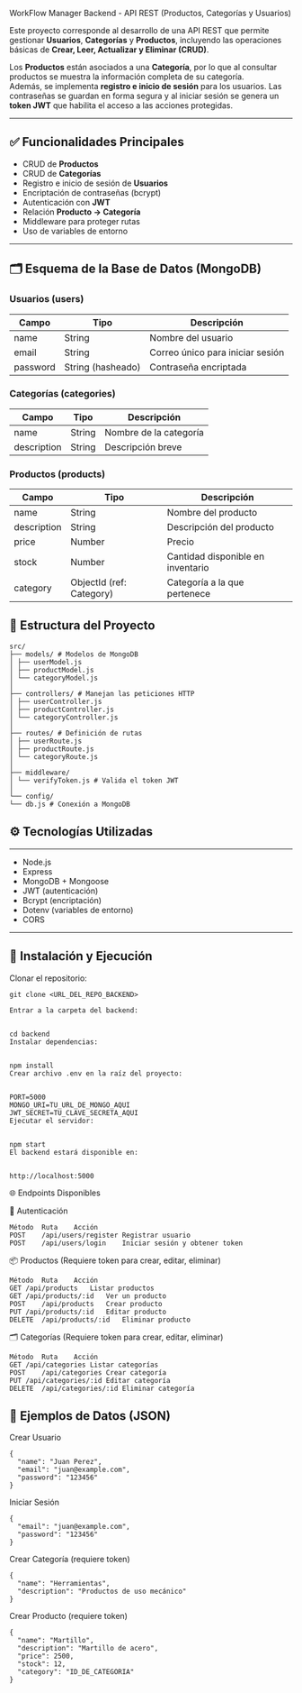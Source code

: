WorkFlow Manager Backend - API REST (Productos, Categorías y Usuarios)

Este proyecto corresponde al desarrollo de una API REST que permite gestionar **Usuarios**, **Categorías** y **Productos**, incluyendo las operaciones básicas de **Crear, Leer, Actualizar y Eliminar (CRUD)**.

Los **Productos** están asociados a una **Categoría**, por lo que al consultar productos se muestra la información completa de su categoría.  
Además, se implementa **registro e inicio de sesión** para los usuarios. Las contraseñas se guardan en forma segura y al iniciar sesión se genera un **token JWT** que habilita el acceso a las acciones protegidas.

---

## ✅ Funcionalidades Principales

- CRUD de **Productos**
- CRUD de **Categorías**
- Registro e inicio de sesión de **Usuarios**
- Encriptación de contraseñas (bcrypt)
- Autenticación con **JWT**
- Relación **Producto → Categoría**
- Middleware para proteger rutas
- Uso de variables de entorno

---

## 🗂️ Esquema de la Base de Datos (MongoDB)

### Usuarios (users)

| Campo | Tipo | Descripción |
|------|------|-------------|
| name | String | Nombre del usuario |
| email | String | Correo único para iniciar sesión |
| password | String (hasheado) | Contraseña encriptada |

### Categorías (categories)

| Campo | Tipo | Descripción |
|------|------|-------------|
| name | String | Nombre de la categoría |
| description | String | Descripción breve |

### Productos (products)

| Campo | Tipo | Descripción |
|------|------|-------------|
| name | String | Nombre del producto |
| description | String | Descripción del producto |
| price | Number | Precio |
| stock | Number | Cantidad disponible en inventario |
| category | ObjectId (ref: Category) | Categoría a la que pertenece |

## 📂 Estructura del Proyecto
```
src/
├── models/ # Modelos de MongoDB
│ ├── userModel.js
│ ├── productModel.js
│ └── categoryModel.js
│
├── controllers/ # Manejan las peticiones HTTP
│ ├── userController.js
│ ├── productController.js
│ └── categoryController.js
│
├── routes/ # Definición de rutas
│ ├── userRoute.js
│ ├── productRoute.js
│ └── categoryRoute.js
│
├── middleware/
│ └── verifyToken.js # Valida el token JWT
│
└── config/
└── db.js # Conexión a MongoDB
```
## ⚙️ Tecnologías Utilizadas
---
- Node.js
- Express
- MongoDB + Mongoose
- JWT (autenticación)
- Bcrypt (encriptación)
- Dotenv (variables de entorno)
- CORS

---

## 🔧 Instalación y Ejecución

Clonar el repositorio:
```
git clone <URL_DEL_REPO_BACKEND>

Entrar a la carpeta del backend:


cd backend
Instalar dependencias:


npm install
Crear archivo .env en la raíz del proyecto:


PORT=5000
MONGO_URI=TU_URL_DE_MONGO_AQUI
JWT_SECRET=TU_CLAVE_SECRETA_AQUI
Ejecutar el servidor:


npm start
El backend estará disponible en:


http://localhost:5000
```
🌐 Endpoints Disponibles

🔐 Autenticación
```
Método	Ruta	Acción
POST	/api/users/register	Registrar usuario
POST	/api/users/login	Iniciar sesión y obtener token
```
📦 Productos (Requiere token para crear, editar, eliminar)
```
Método	Ruta	Acción
GET	/api/products	Listar productos
GET	/api/products/:id	Ver un producto
POST	/api/products	Crear producto
PUT	/api/products/:id	Editar producto
DELETE	/api/products/:id	Eliminar producto
```
🗂️ Categorías (Requiere token para crear, editar, eliminar)
```
Método	Ruta	Acción
GET	/api/categories	Listar categorías
POST	/api/categories	Crear categoría
PUT	/api/categories/:id	Editar categoría
DELETE	/api/categories/:id	Eliminar categoría
```
📄 Ejemplos de Datos (JSON)
---
Crear Usuario
```
{
  "name": "Juan Perez",
  "email": "juan@example.com",
  "password": "123456"
}
```
Iniciar Sesión
```
{
  "email": "juan@example.com",
  "password": "123456"
}
```
Crear Categoría (requiere token)
```
{
  "name": "Herramientas",
  "description": "Productos de uso mecánico"
}
```
Crear Producto (requiere token)
```
{
  "name": "Martillo",
  "description": "Martillo de acero",
  "price": 2500,
  "stock": 12,
  "category": "ID_DE_CATEGORIA"
}

